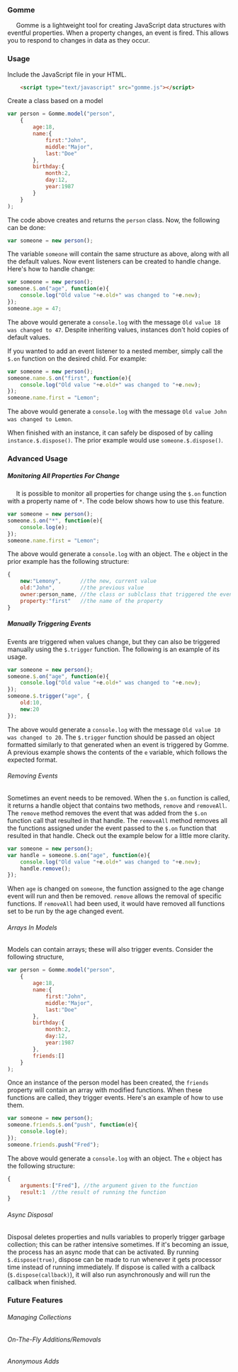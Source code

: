 ### Gomme
&nbsp;&nbsp;&nbsp;&nbsp;&nbsp;Gomme is a lightweight tool for creating JavaScript data structures with eventful properties.  When a property changes, an event is fired.  This allows you to respond to changes in data as they occur.

### Usage
Include the JavaScript file in your HTML.
```html
	<script type="text/javascript" src="gomme.js"></script>
```
Create a class based on a model
```javascript
var person = Gomme.model("person", 
	{
		age:18,
		name:{
			first:"John",
			middle:"Major",
			last:"Doe"
		},
		birthday:{
			month:2,
			day:12,
			year:1987
		}
	}
);
```
The code above creates and returns the `person` class. Now, the following can be done:
```javascript
var someone = new person();
```
The variable `someone` will contain the same structure as above, along with all the default values. Now event listeners can be created to handle change. Here's how to handle change:
```javascript
var someone = new person();
someone.$.on("age", function(e){
	console.log("Old value "+e.old+" was changed to "+e.new);
});
someone.age = 47;
```
The above would generate a `console.log` with the message `Old value 18 was changed to 47`.  Despite inheriting values, instances don't hold copies of default values.

If you wanted to add an event listener to a nested member, simply call the `$.on` function on the desired child. For example:
```javascript
var someone = new person();
someone.name.$.on("first", function(e){
	console.log("Old value "+e.old+" was changed to "+e.new);
});
someone.name.first = "Lemon";
```
The above would generate a `console.log` with the message `Old value John was changed to Lemon`.

When finished with an instance, it can safely be disposed of by calling `instance.$.dispose()`. The prior example would use `someone.$.dispose()`.

### Advanced Usage

##### Monitoring All Properties For Change
&nbsp;&nbsp;&nbsp;&nbsp;&nbsp;It is possible to monitor all properties for change using the `$.on` function with a property name of `*`.  The code below shows how to use this feature.
```javascript
var someone = new person();
someone.$.on("*", function(e){
	console.log(e);
});
someone.name.first = "Lemon";
```
The above would generate a `console.log` with an object.  The `e` object in the prior example has the following structure:
```javascript
{
	new:"Lemony",      //the new, current value
	old:"John",        //the previous value
	owner:person_name, //the class or sublclass that triggered the event
	property:"first"   //the name of the property
}
```

##### Manually Triggering Events
Events are triggered when values change, but they can also be triggered manually using the `$.trigger` function.  The following is an example of its usage.
```javascript
var someone = new person();
someone.$.on("age", function(e){
	console.log("Old value "+e.old+" was changed to "+e.new);
});
someone.$.trigger("age", {
	old:10,
	new:20
});
```
The above would generate a `console.log` with the message `Old value 10 was changed to 20`. The `$.trigger` function should be passed an object formatted similarly to that generated when an event is triggered by Gomme. A previous example shows the contents of the `e` variable, which follows the expected format.

###### Removing Events
Sometimes an event needs to be removed.  When the `$.on` function is called, it returns a handle object that contains two methods, `remove` and `removeAll`.  The `remove` method removes the event that was added from the `$.on` function call that resulted in that handle. The `removeAll` method removes all the functions assigned under the event passed to the `$.on` function that resulted in that handle. Check out the example below for a little more clarity.
```javascript
var someone = new person();
var handle = someone.$.on("age", function(e){
	console.log("Old value "+e.old+" was changed to "+e.new);
	handle.remove();
});
```
When `age` is changed on `someone`, the function assigned to the age change event will run and then be removed.  `remove` allows the removal of specific functions. If `removeAll` had been used, it would have removed all functions set to be run by the age changed event.

###### Arrays In Models
Models can contain arrays; these will also trigger events. Consider the following structure,
```javascript
var person = Gomme.model("person", 
	{
		age:18,
		name:{
			first:"John",
			middle:"Major",
			last:"Doe"
		},
		birthday:{
			month:2,
			day:12,
			year:1987
		},
		friends:[]
	}
);
```
Once an instance of the person model has been created, the `friends` property will contain an array with modified functions.  When these functions are called, they trigger events. Here's an example of how to use them.
```javascript
var someone = new person();
someone.friends.$.on("push", function(e){
	console.log(e);
});
someone.friends.push("Fred");
```
The above would generate a `console.log` with an object.  The `e` object has the following structure:
```javascript
{
	arguments:["Fred"], //the argument given to the function
	result:1  //the result of running the function
}
```
###### Async Disposal
Disposal deletes properties and nulls variables to properly trigger garbage collection; this can be rather intensive sometimes.  If it's becoming an issue, the process has an async mode that can be activated.  By running `$.dispose(true)`, dispose can be made to run whenever it gets processor time instead of running immediately. If dispose is called with a callback (`$.dispose(callback)`), it will also run asynchronously and will run the callback when finished.

### Future Features
###### Managing Collections
###### On-The-Fly Additions/Removals
###### Anonymous Adds
